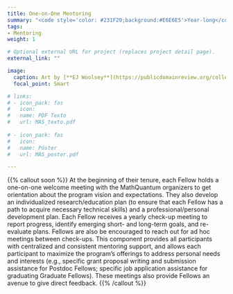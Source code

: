 ```yaml
---
title: One-on-One Mentoring
summary: "<code style='color: #231F20;background:#E6E6E5'>Year-long</code> <br> Each fellow has access to one-on-one career, professional, and research mentoring."
tags:
- Mentoring
weight: 1

# Optional external URL for project (replaces project detail page).
external_link: ""

image:
  caption: Art by [**EJ Woolsey**](https://publicdomainreview.org/collection/fancy-turning)
  focal_point: Smart

# links:
# - icon_pack: fas
#   icon:
#   name: PDF Texto
#   url: MAS_texto.pdf
  
# - icon_pack: fas
#   icon:
#   name: Póster
#   url: MAS_poster.pdf

---
```


{{% callout soon %}}
At the beginning of their tenure, each Fellow holds a one-on-one welcome meeting with the MathQuantum organizers to get orientation about the program vision and expectations. They also develop an individualized research/education plan (to ensure that each Fellow has a path to acquire necessary technical skills) and a professional/personal development plan. Each Fellow receives a yearly check-up meeting to report progress, identify emerging short- and long-term goals, and re-evaluate plans. Fellows are also be encouraged to reach out for ad hoc meetings between check-ups. This component provides all participants with centralized and consistent mentoring support, and allows each participant to maximize the program’s offerings to address personal needs and interests (e.g., specific grant proposal writing and submission assistance for Postdoc Fellows; specific job application assistance for graduating Graduate Fellows). These meetings also provide Fellows an avenue to give direct feedback.
{{% /callout %}}
